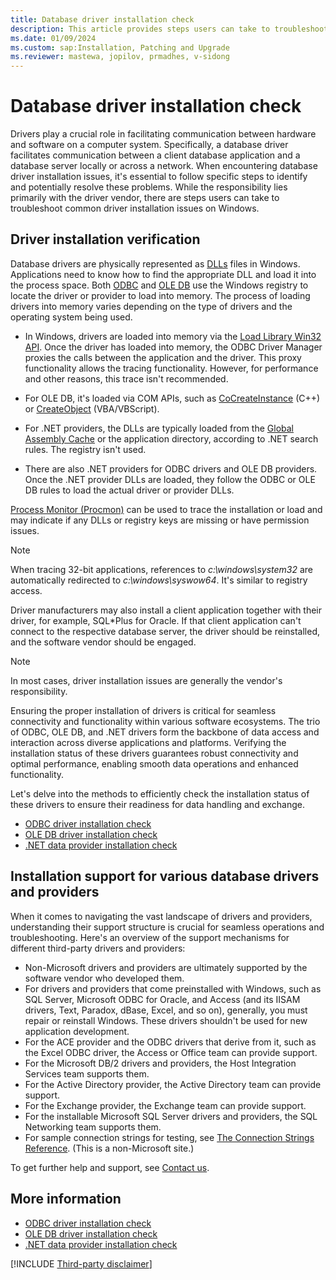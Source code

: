 ```yaml
---
title: Database driver installation check
description: This article provides steps users can take to troubleshoot common driver installation issues on Windows.
ms.date: 01/09/2024
ms.custom: sap:Installation, Patching and Upgrade
ms.reviewer: mastewa, jopilov, prmadhes, v-sidong
---
```

# Database driver installation check

Drivers play a crucial role in facilitating communication between hardware and software on a computer system. Specifically, a database driver facilitates communication between a client database application and a database server locally or across a network. When encountering database driver installation issues, it's essential to follow specific steps to identify and potentially resolve these problems. While the responsibility lies primarily with the driver vendor, there are steps users can take to troubleshoot common driver installation issues on Windows.

## Driver installation verification

Database drivers are physically represented as [DLLs](../../../../windows-client/deployment/dynamic-link-library.md) files in Windows. Applications need to know how to find the appropriate DLL and load it into the process space. Both [ODBC](/sql/odbc/reference/odbc-overview) and [OLE DB](/cpp/data/oledb/ole-db-programming-overview) use the Windows registry to locate the driver or provider to load into memory. The process of loading drivers into memory varies depending on the type of drivers and the operating system being used.

- In Windows, drivers are loaded into memory via the [Load Library Win32 API](/windows/win32/api/libloaderapi/nf-libloaderapi-loadlibrarya). Once the driver has loaded into memory, the ODBC Driver Manager proxies the calls between the application and the driver. This proxy functionality allows the tracing functionality. However, for performance and other reasons, this trace isn't recommended.

- For OLE DB, it's loaded via COM APIs, such as [CoCreateInstance](/windows/win32/api/combaseapi/nf-combaseapi-cocreateinstance) (C++) or [CreateObject](/office/vba/language/reference/user-interface-help/createobject-function) (VBA/VBScript).

- For .NET providers, the DLLs are typically loaded from the [Global Assembly Cache](/dotnet/framework/app-domains/gac) or the application directory, according to .NET search rules. The registry isn't used.

- There are also .NET providers for ODBC drivers and OLE DB providers. Once the .NET provider DLLs are loaded, they follow the ODBC or OLE DB rules to load the actual driver or provider DLLs.

[Process Monitor (Procmon)](/sysinternals/downloads/procmon) can be used to trace the installation or load and may indicate if any DLLs or registry keys are missing or have permission issues.

> [!NOTE]
> When tracing 32-bit applications, references to *c:\windows\system32* are automatically redirected to *c:\windows\syswow64*. It's similar to registry access.

Driver manufacturers may also install a client application together with their driver, for example, SQL*Plus for Oracle. If that client application can't connect to the respective database server, the driver should be reinstalled, and the software vendor should be engaged.

> [!NOTE]
> In most cases, driver installation issues are generally the vendor's responsibility.

Ensuring the proper installation of drivers is critical for seamless connectivity and functionality within various software ecosystems. The trio of ODBC, OLE DB, and .NET drivers form the backbone of data access and interaction across diverse applications and platforms. Verifying the installation status of these drivers guarantees robust connectivity and optimal performance, enabling smooth data operations and enhanced functionality.

Let's delve into the methods to efficiently check the installation status of these drivers to ensure their readiness for data handling and exchange.

- [ODBC driver installation check](odbc-driver-install-checking.md)
- [OLE DB driver installation check](oledb-driver-install-check.md)
- [.NET data provider installation check](net-driver-install-check.md)

## Installation support for various database drivers and providers

When it comes to navigating the vast landscape of drivers and providers, understanding their support structure is crucial for seamless operations and troubleshooting. Here's an overview of the support mechanisms for different third-party drivers and providers:

- Non-Microsoft drivers and providers are ultimately supported by the software vendor who developed them.
- For drivers and providers that come preinstalled with Windows, such as SQL Server, Microsoft ODBC for Oracle, and Access (and its IISAM drivers, Text, Paradox, dBase, Excel, and so on), generally, you must repair or reinstall Windows. These drivers shouldn't be used for new application development.
- For the ACE provider and the ODBC drivers that derive from it, such as the Excel ODBC driver, the Access or Office team can provide support.
- For the Microsoft DB/2 drivers and providers, the Host Integration Services team supports them.
- For the Active Directory provider, the Active Directory team can provide support.
- For the Exchange provider, the Exchange team can provide support.
- For the installable Microsoft SQL Server drivers and providers, the SQL Networking team supports them.
- For sample connection strings for testing, see [The Connection Strings Reference](https://www.connectionstrings.com/). (This is a non-Microsoft site.)

To get further help and support, see [Contact us](https://support.microsoft.com/contactus).

## More information

- [ODBC driver installation check](odbc-driver-install-checking.md)
- [OLE DB driver installation check](oledb-driver-install-check.md)
- [.NET data provider installation check](net-driver-install-check.md)

[!INCLUDE [Third-party disclaimer](../../../../includes/third-party-disclaimer.md)]
